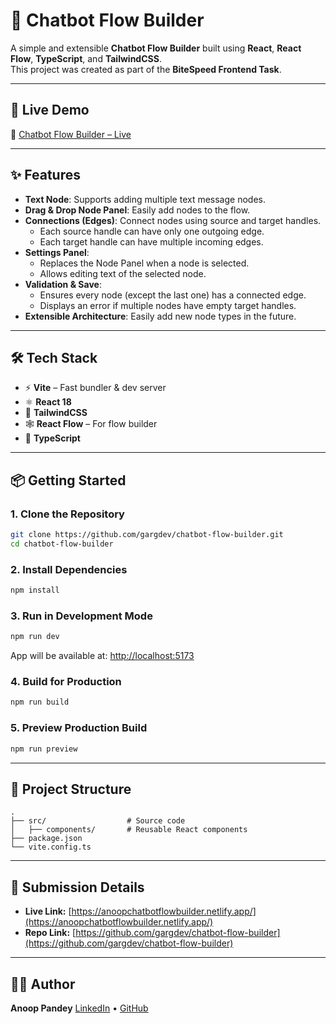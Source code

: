 # 🧩 Chatbot Flow Builder

A simple and extensible **Chatbot Flow Builder** built using **React**, **React Flow**, **TypeScript**, and **TailwindCSS**.  
This project was created as part of the **BiteSpeed Frontend Task**.

---

## 🚀 Live Demo

🔗 [Chatbot Flow Builder – Live](https://anoopchatbotflowbuilder.netlify.app/)

---

## ✨ Features

- **Text Node**: Supports adding multiple text message nodes.
- **Drag & Drop Node Panel**: Easily add nodes to the flow.
- **Connections (Edges)**: Connect nodes using source and target handles.
  - Each source handle can have only one outgoing edge.
  - Each target handle can have multiple incoming edges.
- **Settings Panel**:
  - Replaces the Node Panel when a node is selected.
  - Allows editing text of the selected node.
- **Validation & Save**:
  - Ensures every node (except the last one) has a connected edge.
  - Displays an error if multiple nodes have empty target handles.
- **Extensible Architecture**: Easily add new node types in the future.

---

## 🛠️ Tech Stack

- ⚡ **Vite** – Fast bundler & dev server
- ⚛️ **React 18**
- 🎨 **TailwindCSS**
- 🕸️ **React Flow** – For flow builder
- 🔧 **TypeScript**

---

## 📦 Getting Started

### 1. Clone the Repository

```bash
git clone https://github.com/gargdev/chatbot-flow-builder.git
cd chatbot-flow-builder
```

### 2. Install Dependencies

```bash
npm install
```

### 3. Run in Development Mode

```bash
npm run dev
```

App will be available at: [http://localhost:5173](http://localhost:5173)

### 4. Build for Production

```bash
npm run build
```

### 5. Preview Production Build

```bash
npm run preview
```

---

## 📂 Project Structure

```
.
├── src/                  # Source code
│   ├── components/       # Reusable React components
├── package.json
└── vite.config.ts
```

---

## 📝 Submission Details

- **Live Link:** [https://anoopchatbotflowbuilder.netlify.app/](https://anoopchatbotflowbuilder.netlify.app/)
- **Repo Link:** [https://github.com/gargdev/chatbot-flow-builder](https://github.com/gargdev/chatbot-flow-builder)

---

## 👨‍💻 Author

**Anoop Pandey**
[LinkedIn](https://www.linkedin.com/in/anoop-pandey/) • [GitHub](https://github.com/gargdev)

```

```

